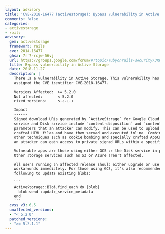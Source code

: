 ```yaml
---
layout: advisory
title: 'CVE-2018-16477 (activestorage): Bypass vulnerability in Active Storage'
comments: false
categories:
- activestorage
- rails
advisory:
  gem: activestorage
  framework: rails
  cve: 2018-16477
  ghsa: 7rr7-rcjw-56vj
  url: https://groups.google.com/forum/#!topic/rubyonrails-security/3KQRnXDIuLg
  title: Bypass vulnerability in Active Storage
  date: 2018-11-27
  description: |
    There is a vulnerability in Active Storage. This vulnerability has been
    assigned the CVE identifier CVE-2018-16477.

    Versions Affected:  >= 5.2.0
    Not affected:       < 5.2.0
    Fixed Versions:     5.2.1.1

    Impact
    ------
    Signed download URLs generated by `ActiveStorage` for Google Cloud Storage
    service and Disk service include `content-disposition` and `content-type`
    parameters that an attacker can modify. This can be used to upload specially
    crafted HTML files and have them served and executed inline. Combined with
    other techniques such as cookie bombing and specially crafted AppCache manifests,
    an attacker can gain access to private signed URLs within a specific storage path.

    Vulnerable apps are those using either GCS or the Disk service in production.
    Other storage services such as S3 or Azure aren't affected.

    All users running an affected release should either upgrade or use one of the
    workarounds immediately. For those using GCS, it's also recommended to run the
    following to update existing blobs:

    ```
    ActiveStorage::Blob.find_each do |blob|
      blob.send :update_service_metadata
    end
    ```
  cvss_v3: 6.5
  unaffected_versions:
  - "< 5.2.0"
  patched_versions:
  - ">= 5.2.1.1"
---
```

